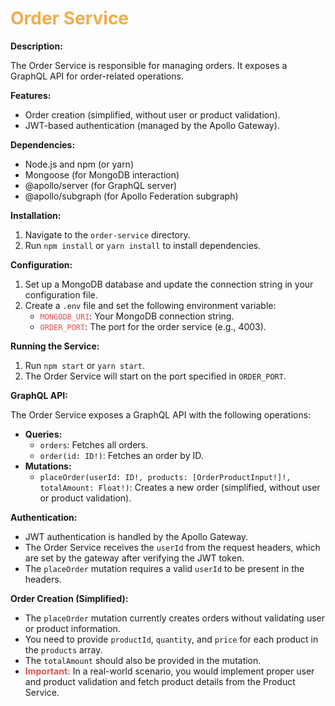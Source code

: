 # <span style="color: #f0ad4e;">Order Service</span>

**Description:**

The Order Service is responsible for managing orders. It exposes a GraphQL API for order-related operations.

**Features:**

- Order creation (simplified, without user or product validation).
- JWT-based authentication (managed by the Apollo Gateway).

**Dependencies:**

- Node.js and npm (or yarn)
- Mongoose (for MongoDB interaction)
- @apollo/server (for GraphQL server)
- @apollo/subgraph (for Apollo Federation subgraph)

**Installation:**

1. Navigate to the `order-service` directory.
2. Run `npm install` or `yarn install` to install dependencies.

**Configuration:**

1. Set up a MongoDB database and update the connection string in your configuration file.
2. Create a `.env` file and set the following environment variable:
   - <span style="color: #d9534f;">`MONGODB_URI`</span>: Your MongoDB connection string.
   - <span style="color: #d9534f;">`ORDER_PORT`</span>: The port for the order service (e.g., 4003).

**Running the Service:**

1. Run `npm start` or `yarn start`.
2. The Order Service will start on the port specified in `ORDER_PORT`.

**GraphQL API:**

The Order Service exposes a GraphQL API with the following operations:

- **Queries:**
  - `orders`: Fetches all orders.
  - `order(id: ID!)`: Fetches an order by ID.
- **Mutations:**
  - `placeOrder(userId: ID!, products: [OrderProductInput!]!, totalAmount: Float!)`: Creates a new order (simplified, without user or product validation).

**Authentication:**

- JWT authentication is handled by the Apollo Gateway.
- The Order Service receives the `userId` from the request headers, which are set by the gateway after verifying the JWT token.
- The `placeOrder` mutation requires a valid `userId` to be present in the headers.

**Order Creation (Simplified):**

- The `placeOrder` mutation currently creates orders without validating user or product information.
- You need to provide `productId`, `quantity`, and `price` for each product in the `products` array.
- The `totalAmount` should also be provided in the mutation.
- <span style="font-weight: bold; color: #d9534f;">Important:</span> In a real-world scenario, you would implement proper user and product validation and fetch product details from the Product Service.

